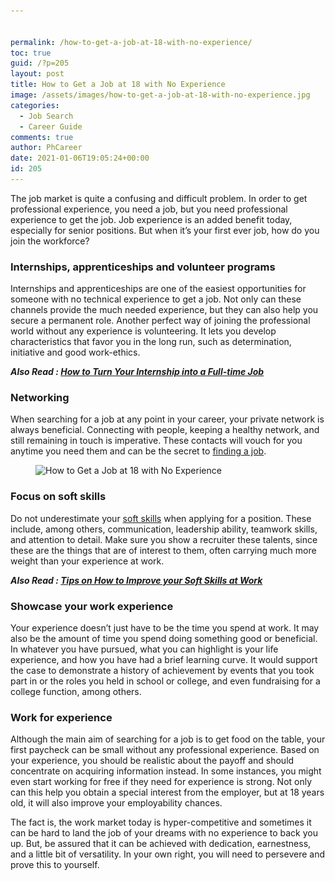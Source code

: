 ```yaml
---


permalink: /how-to-get-a-job-at-18-with-no-experience/
toc: true
guid: /?p=205
layout: post
title: How to Get a Job at 18 with No Experience
image: /assets/images/how-to-get-a-job-at-18-with-no-experience.jpg
categories:
  - Job Search
  - Career Guide
comments: true
author: PhCareer
date: 2021-01-06T19:05:24+00:00
id: 205
---
```

The job market is quite a confusing and difficult problem. In order to get professional experience, you need a job, but you need professional experience to get the job. Job experience is an added benefit today, especially for senior positions. But when it&#8217;s your first ever job, how do you join the workforce?

### Internships, apprenticeships and volunteer programs

Internships and apprenticeships are one of the easiest opportunities for someone with no technical experience to get a job. Not only can these channels provide the much needed experience, but they can also help you secure a permanent role. Another perfect way of joining the professional world without any experience is volunteering. It lets you develop characteristics that favor you in the long run, such as determination, initiative and good work-ethics.

***Also Read : [How to Turn Your Internship into a Full-time Job](/how-to-turn-your-internship-into-a-full-time-job/)***

### Networking

When searching for a job at any point in your career, your private network is always beneficial. Connecting with people, keeping a healthy network, and still remaining in touch is imperative. These contacts will vouch for you anytime you need them and can be the secret to [finding a job](https://www.cheapinternetserviceprovider-jna.com/blogdetails/the-best-job-search-sites-to-help-find-your-next-dream-job).

<div class="wp-block-image">
  <figure class="aligncenter size-large"><img loading="lazy" width="1024" height="684" src="/wp-content/uploads/2021/01/searching-for-a-new-job-1068x713-1-1024x684.jpg" alt="How to Get a Job at 18 with No Experience" class="wp-image-206" srcset="/wp-content/uploads/2021/01/searching-for-a-new-job-1068x713-1-1024x684.jpg 1024w, /wp-content/uploads/2021/01/searching-for-a-new-job-1068x713-1-300x200.jpg 300w, /wp-content/uploads/2021/01/searching-for-a-new-job-1068x713-1-768x513.jpg 768w, /wp-content/uploads/2021/01/searching-for-a-new-job-1068x713-1.jpg 1068w" sizes="(max-width: 1024px) 100vw, 1024px" /></figure>
</div>

### Focus on soft skills

Do not underestimate your [soft skills](/category/soft-skills/) when applying for a position. These include, among others, communication, leadership ability, teamwork skills, and attention to detail. Make sure you show a recruiter these talents, since these are the things that are of interest to them, often carrying much more weight than your experience at work.

***Also Read : [Tips on How to Improve your Soft Skills at Work](/tips-on-how-to-improve-your-soft-skills-at-work/)***

### Showcase your work experience

Your experience doesn&#8217;t just have to be the time you spend at work. It may also be the amount of time you spend doing something good or beneficial. In whatever you have pursued, what you can highlight is your life experience, and how you have had a brief learning curve. It would support the case to demonstrate a history of achievement by events that you took part in or the roles you held in school or college, and even fundraising for a college function, among others.

### Work for experience

Although the main aim of searching for a job is to get food on the table, your first paycheck can be small without any professional experience. Based on your experience, you should be realistic about the payoff and should concentrate on acquiring information instead. In some instances, you might even start working for free if they need for experience is strong. Not only can this help you obtain a special interest from the employer, but at 18 years old, it will also improve your employability chances.

The fact is, the work market today is hyper-competitive and sometimes it can be hard to land the job of your dreams with no experience to back you up. But, be assured that it can be achieved with dedication, earnestness, and a little bit of versatility. In your own right, you will need to persevere and prove this to yourself.